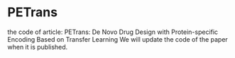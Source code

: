 # PETrans
the code of article: PETrans: De Novo Drug Design with Protein-specific Encoding Based on Transfer Learning
We will update the code of the paper when it is published.
